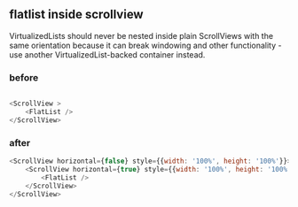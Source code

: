 ## flatlist inside scrollview
VirtualizedLists should never be nested inside plain ScrollViews with the same orientation because it can break windowing and other functionality - use another VirtualizedList-backed container instead. 

### before
```js

<ScrollView >
    <FlatList />
</ScrollView>

```

### after
```js
<ScrollView horizontal={false} style={{width: '100%', height: '100%'}}>
    <ScrollView horizontal={true} style={{width: '100%', height: '100%'}}>
        <FlatList />
    </ScrollView>
</ScrollView>
```

